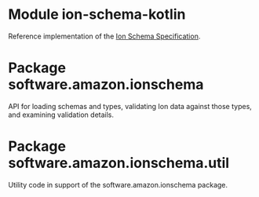# Module ion-schema-kotlin
Reference implementation of the [Ion Schema Specification](https://amzn.github.io/ion-schema/docs/spec.html).

# Package software.amazon.ionschema
API for loading schemas and types, validating Ion data against those types, and examining validation details.

# Package software.amazon.ionschema.util
Utility code in support of the software.amazon.ionschema package.

